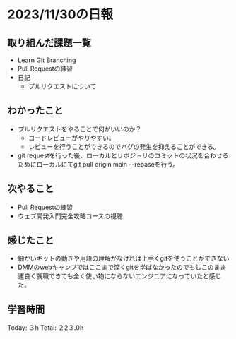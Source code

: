 # 2023/11/30の日報
## 取り組んだ課題一覧
* Learn Git Branching
* Pull Requestの練習
* 日記
  * プルリクエストについて 
## わかったこと
* プルリクエストをやることで何がいいのか？
  * コードレビューがやりやすい。
  * レビューを行うことができるのでバグの発生を抑えることができる。
* git requestを行った後、ローカルとリポジトリのコミットの状況を合わせるためにローカルにてgit pull origin main --rebaseを行う。
## 次やること
*  Pull Requestの練習
*  ウェブ開発入門完全攻略コースの視聴
## 感じたこと
* 細かいギットの動きや用語の理解がなければ上手くgitを使うことができない
* DMMのwebキャンプではここまで深くgitを学ばなかったのでもしこのまま運良く就職できても全く使い物にならないエンジニアになっていたと感じた。
## 学習時間
Today: ３h
Total: ２2３.0h
